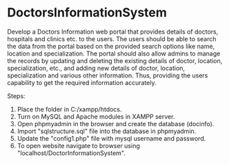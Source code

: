 # DoctorsInformationSystem

Develop a Doctors Information web portal that provides details of doctors, hospitals and clinics etc. to the users. The users should be able to search the data from the portal based on the provided search options like name, location and specialization. The portal should also allow admins to manage the records by updating and deleting the existing details of doctor, location, specialization, etc., and adding new details of doctor, location, specialization and various other information. Thus, providing the users capability to get the required information accurately.  
  
Steps:  
1. Place the folder in C:/xampp/htdocs.  
2. Turn on MySQL and Apache modules in XAMPP server.  
3. Open phpmyadmin in the browser and create the database (docinfo).  
4. Import "sqlstructure.sql" file into the database in phpmyadmin.  
5. Update the "config1.php" file with mysql username and password.  
6. To open website navigate to browser using "localhost/DoctorInformationSystem".